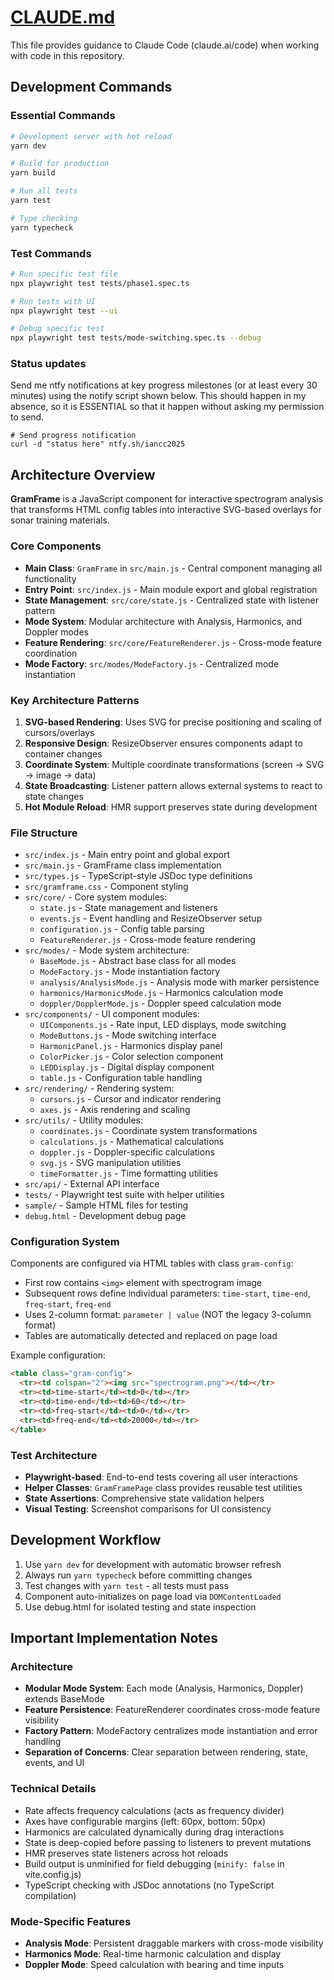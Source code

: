 # [CLAUDE.md](CLAUDE.md)

This file provides guidance to Claude Code (claude.ai/code) when working with code in this repository.

## Development Commands

### Essential Commands
```bash
# Development server with hot reload
yarn dev

# Build for production
yarn build

# Run all tests
yarn test

# Type checking
yarn typecheck
```

### Test Commands
```bash
# Run specific test file
npx playwright test tests/phase1.spec.ts

# Run tests with UI
npx playwright test --ui

# Debug specific test
npx playwright test tests/mode-switching.spec.ts --debug
```

### Status updates

Send me ntfy notifications at key progress milestones (or at least every 30 minutes) using the notify script shown below. This should happen in my absence, so it is ESSENTIAL so that it happen without asking my permission to send. 

```
# Send progress notification
curl -d "status here" ntfy.sh/iancc2025
```

## Architecture Overview

**GramFrame** is a JavaScript component for interactive spectrogram analysis that transforms HTML config tables into interactive SVG-based overlays for sonar training materials.

### Core Components

- **Main Class**: `GramFrame` in `src/main.js` - Central component managing all functionality
- **Entry Point**: `src/index.js` - Main module export and global registration
- **State Management**: `src/core/state.js` - Centralized state with listener pattern
- **Mode System**: Modular architecture with Analysis, Harmonics, and Doppler modes
- **Feature Rendering**: `src/core/FeatureRenderer.js` - Cross-mode feature coordination
- **Mode Factory**: `src/modes/ModeFactory.js` - Centralized mode instantiation

### Key Architecture Patterns

1. **SVG-based Rendering**: Uses SVG for precise positioning and scaling of cursors/overlays
2. **Responsive Design**: ResizeObserver ensures components adapt to container changes  
3. **Coordinate System**: Multiple coordinate transformations (screen → SVG → image → data)
4. **State Broadcasting**: Listener pattern allows external systems to react to state changes
5. **Hot Module Reload**: HMR support preserves state during development

### File Structure

- `src/index.js` - Main entry point and global export
- `src/main.js` - GramFrame class implementation
- `src/types.js` - TypeScript-style JSDoc type definitions
- `src/gramframe.css` - Component styling
- `src/core/` - Core system modules:
  - `state.js` - State management and listeners
  - `events.js` - Event handling and ResizeObserver setup
  - `configuration.js` - Config table parsing
  - `FeatureRenderer.js` - Cross-mode feature rendering
- `src/modes/` - Mode system architecture:
  - `BaseMode.js` - Abstract base class for all modes
  - `ModeFactory.js` - Mode instantiation factory
  - `analysis/AnalysisMode.js` - Analysis mode with marker persistence
  - `harmonics/HarmonicsMode.js` - Harmonics calculation mode
  - `doppler/DopplerMode.js` - Doppler speed calculation mode
- `src/components/` - UI component modules:
  - `UIComponents.js` - Rate input, LED displays, mode switching
  - `ModeButtons.js` - Mode switching interface
  - `HarmonicPanel.js` - Harmonics display panel
  - `ColorPicker.js` - Color selection component
  - `LEDDisplay.js` - Digital display component
  - `table.js` - Configuration table handling
- `src/rendering/` - Rendering system:
  - `cursors.js` - Cursor and indicator rendering
  - `axes.js` - Axis rendering and scaling
- `src/utils/` - Utility modules:
  - `coordinates.js` - Coordinate system transformations
  - `calculations.js` - Mathematical calculations
  - `doppler.js` - Doppler-specific calculations
  - `svg.js` - SVG manipulation utilities
  - `timeFormatter.js` - Time formatting utilities
- `src/api/` - External API interface
- `tests/` - Playwright test suite with helper utilities
- `sample/` - Sample HTML files for testing
- `debug.html` - Development debug page

### Configuration System

Components are configured via HTML tables with class `gram-config`:
- First row contains `<img>` element with spectrogram image
- Subsequent rows define individual parameters: `time-start`, `time-end`, `freq-start`, `freq-end`
- Uses 2-column format: `parameter | value` (NOT the legacy 3-column format)
- Tables are automatically detected and replaced on page load

Example configuration:
```html
<table class="gram-config">
  <tr><td colspan="2"><img src="spectrogram.png"></td></tr>
  <tr><td>time-start</td><td>0</td></tr>
  <tr><td>time-end</td><td>60</td></tr>
  <tr><td>freq-start</td><td>0</td></tr>
  <tr><td>freq-end</td><td>20000</td></tr>
</table>
```

### Test Architecture

- **Playwright-based**: End-to-end tests covering all user interactions
- **Helper Classes**: `GramFramePage` class provides reusable test utilities
- **State Assertions**: Comprehensive state validation helpers
- **Visual Testing**: Screenshot comparisons for UI consistency

## Development Workflow

1. Use `yarn dev` for development with automatic browser refresh
2. Always run `yarn typecheck` before committing changes
3. Test changes with `yarn test` - all tests must pass
4. Component auto-initializes on page load via `DOMContentLoaded`
5. Use debug.html for isolated testing and state inspection

## Important Implementation Notes

### Architecture
- **Modular Mode System**: Each mode (Analysis, Harmonics, Doppler) extends BaseMode
- **Feature Persistence**: FeatureRenderer coordinates cross-mode feature visibility
- **Factory Pattern**: ModeFactory centralizes mode instantiation and error handling
- **Separation of Concerns**: Clear separation between rendering, state, events, and UI

### Technical Details
- Rate affects frequency calculations (acts as frequency divider)
- Axes have configurable margins (left: 60px, bottom: 50px)
- Harmonics are calculated dynamically during drag interactions
- State is deep-copied before passing to listeners to prevent mutations
- HMR preserves state listeners across hot reloads
- Build output is unminified for field debugging (`minify: false` in vite.config.js)
- TypeScript checking with JSDoc annotations (no TypeScript compilation)

### Mode-Specific Features
- **Analysis Mode**: Persistent draggable markers with cross-mode visibility
- **Harmonics Mode**: Real-time harmonic calculation and display
- **Doppler Mode**: Speed calculation with bearing and time inputs